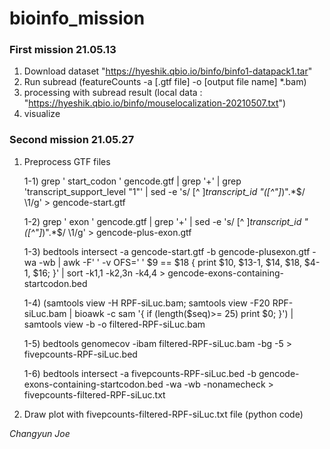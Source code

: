 # bioinfo_mission
### First mission 21.05.13 
1) Download dataset "https://hyeshik.qbio.io/binfo/binfo1-datapack1.tar"
2) Run subread (featureCounts -a [.gtf file] -o [output file name] *.bam)
3) processing with subread result (local data : "https://hyeshik.qbio.io/binfo/mouselocalization-20210507.txt")
4) visualize 

### Second mission 21.05.27
1) Preprocess GTF files

   1-1) grep '	start_codon	' gencode.gtf | grep '+' | grep 'transcript_support_level "1"' | 
        sed -e 's/	[^ ]*transcript_id "\([^"]*\)".*$/	\1/g' > gencode-start.gtf

   1-2) grep '	exon	' gencode.gtf | grep '+' | 
        sed -e 's/ [^ ]*transcript_id "\([^"]*\)".*$/ \1/g' > gencode-plus-exon.gtf

   1-3) bedtools intersect -a gencode-start.gtf -b gencode-plusexon.gtf -wa -wb | 
        awk -F'	' -v OFS='	' $9 == $18 { print $10, $13-1, $14, $18, $4-1, $16; }' | 
        sort -k1,1 -k2,3n -k4,4 > gencode-exons-containing-startcodon.bed

   1-4) (samtools view -H RPF-siLuc.bam; samtools view -F20 RPF-siLuc.bam | bioawk -c sam '{ if (length($seq)>= 25) print $0; }') | 
        samtools view -b -o filtered-RPF-siLuc.bam

   1-5) bedtools genomecov -ibam filtered-RPF-siLuc.bam -bg -5 > fivepcounts-RPF-siLuc.bed

   1-6) bedtools intersect -a fivepcounts-RPF-siLuc.bed -b gencode-exons-containing-startcodon.bed -wa -wb -nonamecheck 
        > fivepcounts-filtered-RPF-siLuc.txt

2) Draw plot with fivepcounts-filtered-RPF-siLuc.txt file (python code)

_Changyun Joe_
